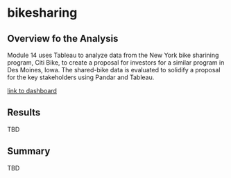# bikesharing

## Overview fo the Analysis
Module 14 uses Tableau to analyze data from the New York bike sharining program, Citi Bike, to create a proposal for investors for a similar program in Des Moines, Iowa. The shared-bike data is evaluated to solidify a proposal for the key stakeholders using Pandar and Tableau. 

[link to dashboard](https://public.tableau.com/views/Module14-Deliverable3/Deliverable3Story?:language=en-US&publish=yes&:display_count=n&:origin=viz_share_link)

## Results
TBD

## Summary
TBD
